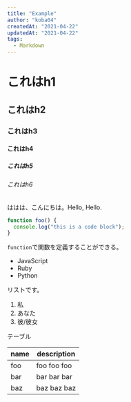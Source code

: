 ```yaml
---
title: "Example"
author: "koba04"
createdAt: "2021-04-22"
updatedAt: "2021-04-22"
tags:
  - Markdown
---
```


# これはh1

## これはh2

### これはh3

#### これはh4

##### これはh5

###### これはh6

ははは、こんにちは。Hello, Hello.

```js
function foo() {
  console.log("this is a code block");
}
```

`function`で関数を定義することができる。

- JavaScript
- Ruby
- Python

リストです。

1. 私
2. あなた
3. 彼/彼女

テーブル

| name | description |
| ---- | ----------- |
| foo  | foo foo foo |
| bar  | bar bar bar |
| baz  | baz baz baz |
